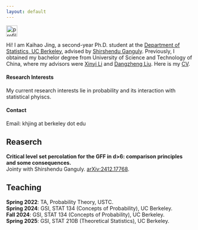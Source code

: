 ```yaml
---
layout: default
---
```

<img src="profile.jpg" alt="profile" width="30" height="30">

Hi! I am Kaihao Jing, a second-year Ph.D. student at the [Department of Statistics, UC Berkeley](https://statistics.berkeley.edu/), advised by [Shirshendu Ganguly](https://www.stat.berkeley.edu/~sganguly/). Previously, I obtained my bachelor degree from University of Science and Technology of China, where my advisors were [Xinyi Li](http://faculty.bicmr.pku.edu.cn/~xinyili/) and [Dangzheng Liu](https://scholar.google.com/citations?user=q5EhbgoAAAAJ&hl=en). Here is my [CV](My_CV.pdf).

#### Research Interests

My current research interests lie in probability and its interaction with statistical phyiscs.

#### Contact

Email: khjing at berkeley dot edu
## Reaserch

**Critical level set percolation for the GFF in d>6: comparison principles and some consequences.** <br>
Jointy with Shirshendu Ganguly. [arXiv:2412.17768](https://arxiv.org/abs/2412.17768).

## Teaching

**Spring 2022**: TA, Probability Theory, USTC.<br>
**Spring 2024**: GSI, STAT 134 (Concepts of Probability), UC Berkeley.<br>
**Fall 2024**: GSI, STAT 134 (Concepts of Probability), UC Berkeley.<br>
**Spring 2025**: GSI, STAT 210B (Theoretical Statistics), UC Berkeley.
